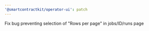 ```yaml
---
'@smartcontractkit/operator-ui': patch
---
```


Fix bug preventing selection of "Rows per page" in jobs/ID/runs page
